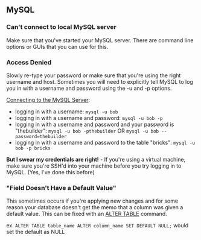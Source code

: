 ## **MySQL**

### Can't connect to local MySQL server

Make sure that you've started your MySQL server. There are command line options or GUIs that you can use for this.

### Access Denied

Slowly re-type your password or make sure that you're using the right username and host. Sometimes you will need to
explicitly tell MySQL to log you in with a username and password using the -u and -p options.

[Connecting to the MySQL Server](https://dev.mysql.com/doc/refman/5.7/en/connecting.html):

- logging in with a username: `mysql -u bob`
- logging in with a username and password: `mysql -u bob -p`
- logging in with a username and password and your password is "thebuilder": `mysql -u bob -pthebuilder` OR `mysql -u bob --password=thebuilder`
- logging in with a username and password to the table "bricks": `mysql -u bob -p bricks`

**But I swear my credentials are right!** - If you're using a virtual machine, make sure you're SSH'd into your machine
before you try logging in to MySQL. (Yes, I've done this before)

### "Field Doesn't Have a Default Value"

This sometimes occurs if you're applying new changes and for some reason your database doesn't get
 the memo that a column was given a default value. This can be fixed with an 
 [ALTER TABLE](http://dev.mysql.com/doc/refman/5.7/en/alter-table.html) command.

ex. `ALTER TABLE table_name ALTER column_name SET DEFAULT NULL;` would set the default as NULL
